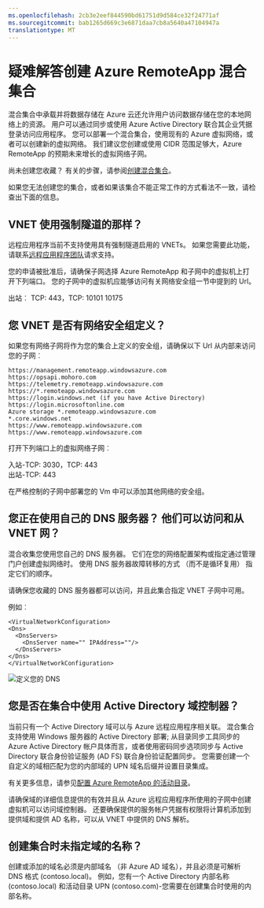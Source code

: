 ```yaml
---
ms.openlocfilehash: 2cb3e2eef844590bd61751d9d584ce32f24771af
ms.sourcegitcommit: bab1265d669c3e6871daa7cb8a5640a47104947a
translationtype: MT
---
```


<properties 
    pageTitle="创建远程应用程序混合集合的疑难解答"
    description="了解如何解决远程应用程序混合集合创建失败" 
    services="remoteapp" 
    documentationCenter="" 
    authors="vkbucha" 
    manager="mbaldwin" />

<tags 
    ms.service="remoteapp" 
    ms.workload="compute" 
    ms.tgt_pltfrm="na" 
    ms.devlang="na" 
    ms.topic="article" 
    ms.date="08/12/2015" 
    ms.author="elizapo" />



# 疑难解答创建 Azure RemoteApp 混合集合

混合集合中承载并将数据存储在 Azure 云还允许用户访问数据存储在您的本地网络上的资源。 用户可以通过同步或使用 Azure Active Directory 联合其企业凭据登录访问应用程序。 您可以部署一个混合集合，使用现有的 Azure 虚拟网络，或者可以创建新的虚拟网络。 我们建议您创建或使用 CIDR 范围足够大，Azure RemoteApp 的预期未来增长的虚拟网络子网。

尚未创建您收藏？ 有关的步骤，请参阅[创建混合集合](remoteapp-create-hybrid-deployment.md)。

如果您无法创建您的集合，或者如果该集合不能正常工作的方式看法不一致，请检查出下面的信息。

## VNET 使用强制隧道的那样？ ##
远程应用程序当前不支持使用具有强制隧道启用的 VNETs。 如果您需要此功能，请联系[远程应用程序团队](mailto:remoteappforum@microsoft.com)请求支持。

您的申请被批准后，请确保子网选择 Azure RemoteApp 和子网中的虚拟机上打开下列端口。 您的子网中的虚拟机应能够访问有关网络安全组一节中提到的 Url。

出站︰ TCP: 443，TCP: 10101 10175

## 您 VNET 是否有网络安全组定义？ ##
如果您有网络子网将作为您的集合上定义的安全组，请确保以下 Url 从内部来访问您的子网︰ 

    https://management.remoteapp.windowsazure.com  
    https://opsapi.mohoro.com  
    https://telemetry.remoteapp.windowsazure.com  
    https://*.remoteapp.windowsazure.com  
    https://login.windows.net (if you have Active Directory)  
    https://login.microsoftonline.com  
    Azure storage *.remoteapp.windowsazure.com  
    *.core.windows.net  
    https://www.remoteapp.windowsazure.com  
    https://www.remoteapp.windowsazure.com  

打开下列端口上的虚拟网络子网︰

入站-TCP: 3030，TCP: 443  
出站-TCP: 443  

在严格控制的子网中部署您的 Vm 中可以添加其他网络的安全组。

## 您正在使用自己的 DNS 服务器？ 他们可以访问和从 VNET 网？ ##
混合收集您使用您自己的 DNS 服务器。 它们在您的网络配置架构或指定通过管理门户创建虚拟网络时。 使用 DNS 服务器故障转移的方式 （而不是循环复用） 指定它们的顺序。  

请确保您收藏的 DNS 服务器都可以访问，并且此集合指定 VNET 子网中可用。

例如︰

    <VirtualNetworkConfiguration>
    <Dns>
      <DnsServers>
        <DnsServer name="" IPAddress=""/>
      </DnsServers>
    </Dns>
    </VirtualNetworkConfiguration>

![定义您的 DNS](./media/remoteapp-hybridtrouble/dnsvpn.png)

## 您是否在集合中使用 Active Directory 域控制器？ ##
当前只有一个 Active Directory 域可以与 Azure 远程应用程序相关联。 混合集合支持使用 Windows 服务器的 Active Directory 部署; 从目录同步工具同步的 Azure Active Directory 帐户具体而言，或者使用密码同步选项同步与 Active Directory 联合身份验证服务 (AD FS) 联合身份验证配置同步。 您需要创建一个自定义的域相匹配为您的内部域的 UPN 域名后缀并设置目录集成。 

有关更多信息，请参见[配置 Azure RemoteApp 的活动目录](remoteapp-ad.md)。

请确保域的详细信息提供的有效并且从 Azure 远程应用程序所使用的子网中创建虚拟机可以访问域控制器。 还要确保提供的服务帐户凭据有权限将计算机添加到提供域和提供 AD 名称，可以从 VNET 中提供的 DNS 解析。

## 创建集合时未指定域的名称？ ##

创建或添加的域名必须是内部域名 （非 Azure AD 域名），并且必须是可解析 DNS 格式 (contoso.local)。 例如，您有一个 Active Directory 内部名称 (contoso.local) 和活动目录 UPN (contoso.com)-您需要在创建集合时使用的内部名称。
